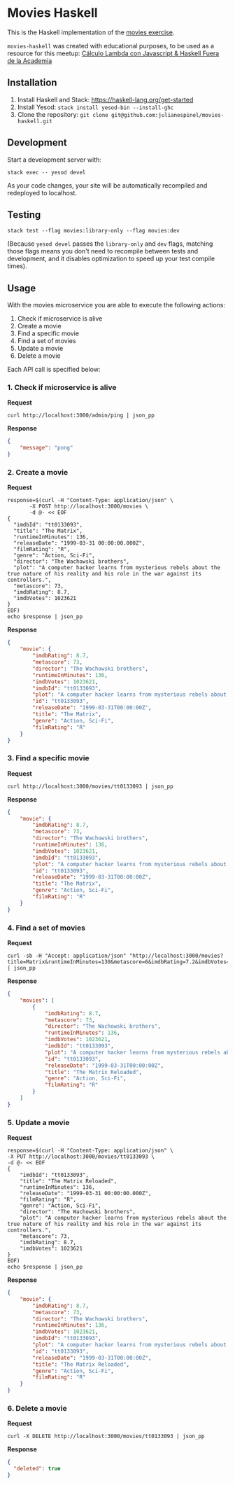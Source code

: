 # Movies Haskell

This is the Haskell implementation of the [movies exercise](https://github.com/julianespinel/movies).

`movies-haskell` was created with educational purposes, to be used as a resource for this meetup: [Cálculo Lambda con Javascript & Haskell Fuera de la Academia](https://www.meetup.com/meetup-group-fMACkbLu/events/255235149/)

## Installation

1. Install Haskell and Stack: https://haskell-lang.org/get-started
1. Install Yesod: `stack install yesod-bin --install-ghc`
1. Clone the repository: `git clone git@github.com:julianespinel/movies-haskell.git`

## Development

Start a development server with:

```
stack exec -- yesod devel
```

As your code changes, your site will be automatically recompiled and redeployed to localhost.

## Testing

```
stack test --flag movies:library-only --flag movies:dev
```

(Because `yesod devel` passes the `library-only` and `dev` flags, matching those flags means you don't need to recompile between tests and development, and it disables optimization to speed up your test compile times).

## Usage

With the movies microservice you are able to execute the following actions:

1. Check if microservice is alive
1. Create a movie
1. Find a specific movie
1. Find a set of movies
1. Update a movie
1. Delete a movie

Each API call is specified below:

### 1. Check if microservice is alive
**Request**
```
curl http://localhost:3000/admin/ping | json_pp
```

**Response**
```json
{
    "message": "pong"
}
```

### 2. Create a movie
**Request**
```
response=$(curl -H "Content-Type: application/json" \
       -X POST http://localhost:3000/movies \
       -d @- << EOF
{
  "imdbId": "tt0133093",
  "title": "The Matrix",
  "runtimeInMinutes": 136,
  "releaseDate": "1999-03-31 00:00:00.000Z",
  "filmRating": "R",
  "genre": "Action, Sci-Fi",
  "director": "The Wachowski brothers",
  "plot": "A computer hacker learns from mysterious rebels about the true nature of his reality and his role in the war against its controllers.",
  "metascore": 73,
  "imdbRating": 8.7,
  "imdbVotes": 1023621
}
EOF)
echo $response | json_pp
```

**Response**
```json
{
    "movie": {
        "imdbRating": 8.7,
        "metascore": 73,
        "director": "The Wachowski brothers",
        "runtimeInMinutes": 136,
        "imdbVotes": 1023621,
        "imdbId": "tt0133093",
        "plot": "A computer hacker learns from mysterious rebels about the true nature of his reality and his role in the war against its controllers.",
        "id": "tt0133093",
        "releaseDate": "1999-03-31T00:00:00Z",
        "title": "The Matrix",
        "genre": "Action, Sci-Fi",
        "filmRating": "R"
    }
}
```

### 3. Find a specific movie
**Request**
```
curl http://localhost:3000/movies/tt0133093 | json_pp
```

**Response**
```json
{
    "movie": {
        "imdbRating": 8.7,
        "metascore": 73,
        "director": "The Wachowski brothers",
        "runtimeInMinutes": 136,
        "imdbVotes": 1023621,
        "imdbId": "tt0133093",
        "plot": "A computer hacker learns from mysterious rebels about the true nature of his reality and his role in the war against its controllers.",
        "id": "tt0133093",
        "releaseDate": "1999-03-31T00:00:00Z",
        "title": "The Matrix",
        "genre": "Action, Sci-Fi",
        "filmRating": "R"
    }
}
```

### 4. Find a set of movies
**Request**
```
curl -sb -H "Accept: application/json" "http://localhost:3000/movies?title=Matrix&runtimeInMinutes=130&metascore=6&imdbRating=7.2&imdbVotes=1000" | json_pp
```

**Response**
```json
{
    "movies": [
        {
            "imdbRating": 8.7,
            "metascore": 73,
            "director": "The Wachowski brothers",
            "runtimeInMinutes": 136,
            "imdbVotes": 1023621,
            "imdbId": "tt0133093",
            "plot": "A computer hacker learns from mysterious rebels about the true nature of his reality and his role in the war against its controllers.",
            "id": "tt0133093",
            "releaseDate": "1999-03-31T00:00:00Z",
            "title": "The Matrix Reloaded",
            "genre": "Action, Sci-Fi",
            "filmRating": "R"
        }
    ]
}
```

### 5. Update a movie
**Request**
```
response=$(curl -H "Content-Type: application/json" \
-X PUT http://localhost:3000/movies/tt0133093 \
-d @- << EOF
{
    "imdbId": "tt0133093",
    "title": "The Matrix Reloaded",
    "runtimeInMinutes": 136,
    "releaseDate": "1999-03-31 00:00:00.000Z",
    "filmRating": "R",
    "genre": "Action, Sci-Fi",
    "director": "The Wachowski brothers",
    "plot": "A computer hacker learns from mysterious rebels about the true nature of his reality and his role in the war against its controllers.",
    "metascore": 73,
    "imdbRating": 8.7,
    "imdbVotes": 1023621
}
EOF)
echo $response | json_pp
```

**Response**
```json
{
    "movie": {
        "imdbRating": 8.7,
        "metascore": 73,
        "director": "The Wachowski brothers",
        "runtimeInMinutes": 136,
        "imdbVotes": 1023621,
        "imdbId": "tt0133093",
        "plot": "A computer hacker learns from mysterious rebels about the true nature of his reality and his role in the war against its controllers.",
        "id": "tt0133093",
        "releaseDate": "1999-03-31T00:00:00Z",
        "title": "The Matrix Reloaded",
        "genre": "Action, Sci-Fi",
        "filmRating": "R"
    }
}
```

### 6. Delete a movie
**Request**
```
curl -X DELETE http://localhost:3000/movies/tt0133093 | json_pp
```

**Response**
```json
{
  "deleted": true
}
```
